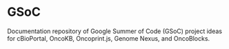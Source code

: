 # GSoC
Documentation repository of Google Summer of Code (GSoC) project ideas for cBioPortal, OncoKB, Oncoprint.js, Genome Nexus, and OncoBlocks.
